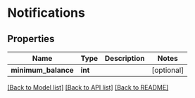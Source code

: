 # Notifications

## Properties
Name | Type | Description | Notes
------------ | ------------- | ------------- | -------------
**minimum_balance** | **int** |  | [optional] 

[[Back to Model list]](../README.md#documentation-for-models) [[Back to API list]](../README.md#documentation-for-api-endpoints) [[Back to README]](../README.md)


